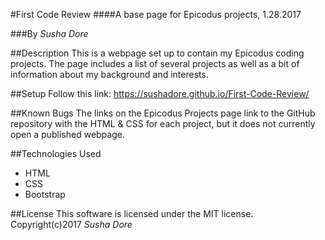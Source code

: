 #First Code Review
####A base page for Epicodus projects, 1.28.2017

###By _Susha Dore_

##Description
This is a webpage set up to contain my Epicodus coding projects. The page includes a list of several projects as well as a bit of information about my background and interests.

##Setup
Follow this link: https://sushadore.github.io/First-Code-Review/

##Known Bugs
The links on the Epicodus Projects page link to the GitHub repository with the HTML & CSS for each project, but it does not currently open a published webpage.

##Technologies Used
* HTML
* CSS
* Bootstrap

##License
This software is licensed under the MIT license.
Copyright(c)2017 _Susha Dore_
